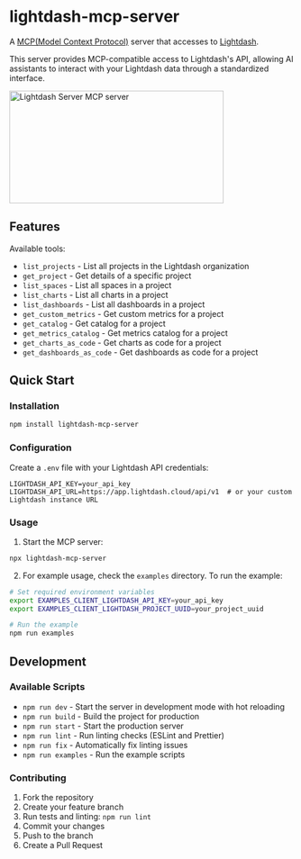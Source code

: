 # lightdash-mcp-server

A [MCP(Model Context Protocol)](https://www.anthropic.com/news/model-context-protocol) server that accesses to [Lightdash](https://www.lightdash.com/).

This server provides MCP-compatible access to Lightdash's API, allowing AI assistants to interact with your Lightdash data through a standardized interface.

<a href="https://glama.ai/mcp/servers/e1gbb6sflq">
  <img width="380" height="200" src="https://glama.ai/mcp/servers/e1gbb6sflq/badge" alt="Lightdash Server MCP server" />
</a>

## Features

Available tools:

- `list_projects` - List all projects in the Lightdash organization
- `get_project` - Get details of a specific project
- `list_spaces` - List all spaces in a project
- `list_charts` - List all charts in a project
- `list_dashboards` - List all dashboards in a project
- `get_custom_metrics` - Get custom metrics for a project
- `get_catalog` - Get catalog for a project
- `get_metrics_catalog` - Get metrics catalog for a project
- `get_charts_as_code` - Get charts as code for a project
- `get_dashboards_as_code` - Get dashboards as code for a project

## Quick Start

### Installation

```bash
npm install lightdash-mcp-server
```

### Configuration

Create a `.env` file with your Lightdash API credentials:

```env
LIGHTDASH_API_KEY=your_api_key
LIGHTDASH_API_URL=https://app.lightdash.cloud/api/v1  # or your custom Lightdash instance URL
```

### Usage

1. Start the MCP server:
```bash
npx lightdash-mcp-server
```

2. For example usage, check the `examples` directory. To run the example:
```bash
# Set required environment variables
export EXAMPLES_CLIENT_LIGHTDASH_API_KEY=your_api_key
export EXAMPLES_CLIENT_LIGHTDASH_PROJECT_UUID=your_project_uuid

# Run the example
npm run examples
```

## Development

### Available Scripts

- `npm run dev` - Start the server in development mode with hot reloading
- `npm run build` - Build the project for production
- `npm run start` - Start the production server
- `npm run lint` - Run linting checks (ESLint and Prettier)
- `npm run fix` - Automatically fix linting issues
- `npm run examples` - Run the example scripts

### Contributing

1. Fork the repository
2. Create your feature branch
3. Run tests and linting: `npm run lint`
4. Commit your changes
5. Push to the branch
6. Create a Pull Request